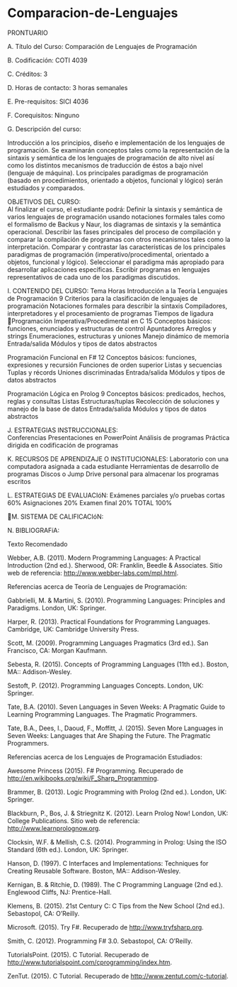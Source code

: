 # Comparacion-de-Lenguajes






PRONTUARIO

A.	Título del Curso:  			Comparación de Lenguajes de Programación

B.	Codificación: 				COTI 4039

C.	Créditos: 				3

D.	Horas de contacto: 			3 horas semanales

E.	Pre-requisitos: 				SICI 4036

F.	Corequisitos: 				Ninguno	

G.	Descripción del curso:	

Introducción a los principios, diseño e implementación de los lenguajes de programación.  Se examinarán conceptos tales como la representación de la sintaxis y semántica de los lenguajes de programación de alto nivel así como los distintos mecanismos de traducción de éstos a bajo nivel (lenguaje de máquina).  Los principales paradigmas de programación (basado en procedimientos, orientado a objetos, funcional y lógico) serán estudiados y comparados.

OBJETIVOS DEL CURSO:	
Al finalizar el curso, el estudiante podrá:
Definir la sintaxis y semántica de varios lenguajes de programación usando notaciones formales tales como el formalismo de Backus y Naur, los diagramas de sintaxis y la semántica operacional.
Describir las fases principales del proceso de compilación y comparar la compilación de programas con otros mecanismos tales como la interpretación.
Comparar y contrastar las características de los principales paradigmas de programación (imperativo/procedimental, orientado a objetos, funcional y lógico).
Seleccionar el paradigma más apropiado para desarrollar aplicaciones específicas.
Escribir programas en lenguajes representativos de cada uno de los paradigmas discutidos.

I.	CONTENIDO DEL CURSO:
				Tema	     							      Horas
Introducción a la Teoría Lenguajes de Programación	9
Criterios para la clasificación de lenguajes de programación
Notaciones formales para describir la sintaxis
Compiladores, interpretadores y el procesamiento de programas
Tiempos de ligadura
Programación Imperativa/Procedimental en C	15
Conceptos básicos: funciones, enunciados y estructuras de control
Apuntadores
Arreglos y strings
Enumeraciones, estructuras y uniones
Manejo dinámico de memoria
Entrada/salida
Módulos y tipos de datos abstractos

Programación Funcional en F#	12
Conceptos básicos: funciones, expresiones y recursión
Funciones de orden superior
Listas y secuencias
Tuplas y récords
Uniones discriminadas
Entrada/salida
Módulos y tipos de datos abstractos

Programación Lógica en Prolog	9
Conceptos básicos: predicados, hechos, reglas y consultas
Listas
Estructuras/tuplas
Recolección de soluciones y manejo de la base de datos
Entrada/salida
Módulos y tipos de datos abstractos

J.	ESTRATEGIAS INSTRUCCIONALES:	
Conferencias
Presentaciones en PowerPoint
Análisis de programas
Práctica dirigida en codificación de programas

K.	RECURSOS DE APRENDIZAJE O INSTITUCIONALES:
Laboratorio con una computadora asignada a cada estudiante
Herramientas de desarrollo de programas
Discos o Jump Drive personal para almacenar los programas escritos

L.	ESTRATEGIAS DE EVALUACIóN:
Exámenes parciales y/o pruebas cortas				60%
Asignaciones							20%
Examen final							20%
TOTAL								100%

M.	SISTEMA DE CALIFICACIóN:


N.	BIBLIOGRAFíA:

Texto Recomendado

Webber, A.B. (2011).  Modern Programming Languages: A Practical Introduction (2nd ed.).  Sherwood, OR: Franklin, Beedle & Associates.  Sitio web de referencia: http://www.webber-labs.com/mpl.html.

Referencias acerca de Teoría de Lenguajes de Programación:

Gabbrielli, M. & Martini, S. (2010).  Programming Languages: Principles and Paradigms.  London, UK: Springer.

Harper, R. (2013). Practical Foundations for Programming Languages.  Cambridge, UK: Cambridge University Press.

Scott, M. (2009). Programming Languages Pragmatics (3rd ed.). San Francisco, CA: Morgan Kaufmann.

Sebesta, R. (2015). Concepts of Programming Languages (11th ed.). Boston, MA:: Addison-Wesley.

Sestoft, P. (2012). Programming Languages Concepts.  London, UK: Springer.

Tate, B.A. (2010).  Seven Languages in Seven Weeks: A Pragmatic Guide to Learning Programming Languages.  The Pragmatic Programmers.

Tate, B.A., Dees, I., Daoud, F., Moffitt, J.  (2015). Seven More Languages in Seven Weeks: Languages that Are Shaping the Future.  The Pragmatic Programmers.

Referencias acerca de los Lenguajes de Programación Estudiados:

Awesome Princess (2015).  F# Programming.  Recuperado de http://en.wikibooks.org/wiki/F_Sharp_Programming.

Brammer, B. (2013).  Logic Programming with Prolog (2nd ed.).  London, UK: Springer.

Blackburn, P., Bos, J. & Striegnitz K. (2012). Learn Prolog Now!  London, UK: College Publications.  Sitio web de referencia: http://www.learnprolognow.org.

Clocksin, W.F. & Mellish, C.S. (2014).  Programming in Prolog: Using the ISO Standard (6th ed.).  London, UK: Springer.

Hanson, D. (1997).  C Interfaces and Implementations: Techniques for Creating Reusable Software. Boston, MA:: Addison-Wesley.

Kernigan, B. & Ritchie, D. (1989).  The C Programming Language (2nd ed.). Englewood Cliffs, NJ: Prentice-Hall.

Klemens, B. (2015). 21st Century C: C Tips from the New School (2nd ed.).  Sebastopol, CA: O’Reilly.

Microsoft. (2015). Try F#. Recuperado de http://www.tryfsharp.org.

Smith, C. (2012). Programming F# 3.0.  Sebastopol, CA: O’Reilly.

TutorialsPoint. (2015). C Tutorial. Recuperado de http://www.tutorialspoint.com/cprogramming/index.htm.

ZenTut. (2015). C Tutorial.  Recuperado de http://www.zentut.com/c-tutorial.
